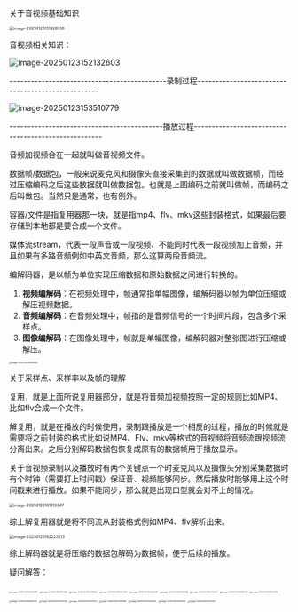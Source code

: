 关于音视频基础知识

<img src="C:\Users\pinuocao\AppData\Roaming\Typora\typora-user-images\image-20250123151928738.png" alt="image-20250123151928738" style="zoom:50%;" />

音视频相关知识：

![image-20250123152132603](C:\Users\pinuocao\AppData\Roaming\Typora\typora-user-images\image-20250123152132603.png)

--------------------------------------------录制过程--------------------------------------------------

![image-20250123153510779](C:\Users\pinuocao\AppData\Roaming\Typora\typora-user-images\image-20250123153510779.png)

-------------------------------------------播放过程----------------------------------------------------



音频加视频合在一起就叫做音视频文件。

数据帧/数据包，一般来说麦克风和摄像头直接采集到的数据就叫做数据帧，而经过压缩编码之后这些数据就叫做数据包。也就是上图编码之前就叫做帧，而编码之后叫做包。当然只是通常，也有例外。

容器/文件是指复用器那一块，就是指mp4、flv、mkv这些封装格式，如果最后要存储到本地都是要合成一个文件。

媒体流stream，代表一段声音或一段视频、不能同时代表一段视频加上音频，并且如果有多路音频例如中英文音频，那么这算两段音频流。

编解码器，是以帧为单位实现压缩数据和原始数据之间进行转换的。

1. **视频编解码**：在视频处理中，帧通常指单幅图像，编解码器以帧为单位压缩或解压视频数据。
2. **音频编解码**：在音频处理中，帧指的是音频信号的一个时间片段，包含多个采样点。
3. **图像编解码**：在图像处理中，帧就是单幅图像，编解码器对整张图进行压缩或解压。

<img src="C:\Users\pinuocao\AppData\Roaming\Typora\typora-user-images\image-20250123155954098.png" alt="image-20250123155954098" style="zoom: 25%;" />

关于采样点、采样率以及帧的理解

复用，就是上面所说复用器部分，就是将音频加视频按照一定的规则比如MP4、比如flv合成一个文件。

解复用，就是在播放的时候使用，录制跟播放是一个相反的过程，播放的时候就是需要将之前封装的格式比如说MP4、Flv、mkv等格式的音视频将音频流跟视频流分离出来。之后分别解码数据包恢复成原有的数据帧用于播放显示。

关于音视频录制以及播放时有两个关键点一个时麦克风以及摄像头分别采集数据时有个时钟（需要打上时间戳）保证音、视频能够同步。然后播放时能够用上这个时间戳来进行播放。如果不能同步，那么就是出现口型就会对不上的情况。

<img src="C:\Users\pinuocao\AppData\Roaming\Typora\typora-user-images\image-20250123161913347.png" alt="image-20250123161913347" style="zoom:50%;" />

综上解复用器就是将不同流从封装格式例如MP4、flv解析出来。



<img src="C:\Users\pinuocao\AppData\Roaming\Typora\typora-user-images\image-20250123162223513.png" alt="image-20250123162223513" style="zoom:50%;" />

综上解码器就是将压缩的数据包解码为数据帧，便于后续的播放。



疑问解答：

<img src="C:\Users\pinuocao\AppData\Roaming\Typora\typora-user-images\image-20250123165000692.png" alt="image-20250123165000692" style="zoom: 25%;" />

<img src="C:\Users\pinuocao\AppData\Roaming\Typora\typora-user-images\image-20250123165115249.png" alt="image-20250123165115249" style="zoom:25%;" />

<img src="C:\Users\pinuocao\AppData\Roaming\Typora\typora-user-images\image-20250123165308284.png" alt="image-20250123165308284" style="zoom:25%;" />

<img src="C:\Users\pinuocao\AppData\Roaming\Typora\typora-user-images\image-20250123165407602.png" alt="image-20250123165407602" style="zoom:25%;" />

<img src="C:\Users\pinuocao\AppData\Roaming\Typora\typora-user-images\image-20250123165455400.png" alt="image-20250123165455400" style="zoom:25%;" />

<img src="C:\Users\pinuocao\AppData\Roaming\Typora\typora-user-images\image-20250123165619248.png" alt="image-20250123165619248" style="zoom:25%;" />

<img src="C:\Users\pinuocao\AppData\Roaming\Typora\typora-user-images\image-20250123165734270.png" alt="image-20250123165734270" style="zoom:25%;" />

<img src="C:\Users\pinuocao\AppData\Roaming\Typora\typora-user-images\image-20250123165809729.png" alt="image-20250123165809729" style="zoom:25%;" />

<img src="C:\Users\pinuocao\AppData\Roaming\Typora\typora-user-images\image-20250123165901082.png" alt="image-20250123165901082" style="zoom:25%;" />

<img src="C:\Users\pinuocao\AppData\Roaming\Typora\typora-user-images\image-20250123165932722.png" alt="image-20250123165932722" style="zoom:25%;" />

<img src="C:\Users\pinuocao\AppData\Roaming\Typora\typora-user-images\image-20250123170002145.png" alt="image-20250123170002145" style="zoom:25%;" />

<img src="C:\Users\pinuocao\AppData\Roaming\Typora\typora-user-images\image-20250123170033313.png" alt="image-20250123170033313" style="zoom:25%;" />

<img src="C:\Users\pinuocao\AppData\Roaming\Typora\typora-user-images\image-20250123170101850.png" alt="image-20250123170101850" style="zoom:25%;" />

<img src="C:\Users\pinuocao\AppData\Roaming\Typora\typora-user-images\image-20250123170128344.png" alt="image-20250123170128344" style="zoom:25%;" />

<img src="C:\Users\pinuocao\AppData\Roaming\Typora\typora-user-images\image-20250123170156150.png" alt="image-20250123170156150" style="zoom:25%;" />

<img src="C:\Users\pinuocao\AppData\Roaming\Typora\typora-user-images\image-20250123170235291.png" alt="image-20250123170235291" style="zoom:25%;" />

